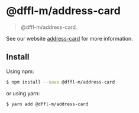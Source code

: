 # @dffl-m/address-card

> @dffl-m/address-card.

See our website [address-card](https://www-test05.dongfangfuli.com/componentsh5/components/address-card) for more information.

## Install

Using npm:

```bash
$ npm install --save @dffl-m/address-card
```

or using yarn:

```bash
$ yarn add @dffl-m/address-card
```
